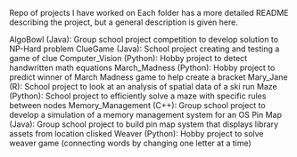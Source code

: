 Repo of projects I have worked on
Each folder has a more detailed README describing the project, but a general description is given here.

AlgoBowl (Java): Group school project competition to develop solution to NP-Hard problem
ClueGame (Java): School project creating and testing a game of clue
Computer_Vision (Python): Hobby project to detect handwritten math equations
March_Madness (Python): Hobby project to predict winner of March Madness game to help create a bracket
Mary_Jane (R): School project to look at an analysis of spatial data of a ski run
Maze (Python): School project to efficiently solve a maze with specific rules between nodes 
Memory_Management (C++): Group school project to develop a simulation of a memory management system for an OS
Pin Map (Java): Group school project to build pin map system that displays library assets from location clisked
Weaver (Python): Hobby project to solve weaver game (connecting words by changing one letter at a time)